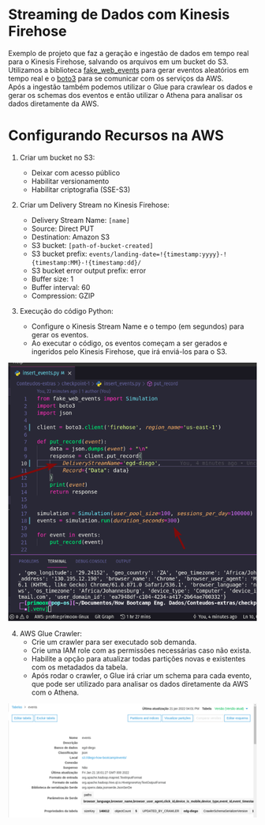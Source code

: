 # Streaming de Dados com Kinesis Firehose

Exemplo de projeto que faz a geração e ingestão de dados em tempo real para o Kinesis Firehose, salvando os arquivos em um bucket do S3.  
Utilizamos a biblioteca [fake_web_events](https://github.com/andresionek91/fake-web-events) para gerar eventos aleatórios em tempo real e o [boto3](https://boto3.amazonaws.com/v1/documentation/api/latest/index.html) para se comunicar com os serviços da AWS.  
Após a ingestão também podemos utilizar o Glue para crawlear os dados e gerar os schemas dos eventos e então utilizar o Athena para analisar os dados diretamente da AWS.

# Configurando Recursos na AWS

1. Criar um bucket no S3:
   - Deixar com acesso público
   - Habilitar versionamento
   - Habilitar criptografia (SSE-S3)  

2. Criar um Delivery Stream no Kinesis Firehose:
   - Delivery Stream Name: `[name]`
   - Source: Direct PUT
   - Destination: Amazon S3
   - S3 bucket: `[path-of-bucket-created]`
   - S3 bucket prefix: `events/landing-date=!{timestamp:yyyy}-!{timestamp:MM}-!{timestamp:dd}/`
   - S3 bucket error output prefix: error
   - Buffer size: 1
   - Buffer interval: 60
   - Compression: GZIP  

3. Execução do código Python:  
   - Configure o Kinesis Stream Name e o tempo (em segundos) para gerar os eventos.
   - Ao executar o código, os eventos começam a ser gerados e ingeridos pelo Kinesis Firehose, que irá enviá-los para o S3.

![insert_events.py](./images/img1.png)  

4. AWS Glue Crawler:  
   - Crie um crawler para ser executado sob demanda.
   - Crie uma IAM role com as permissões necessárias caso não exista.
   - Habilite a opção para atualizar todas partições novas e existentes com os metadados da tabela.
   - Após rodar o crawler, o Glue irá criar um schema para cada evento, que pode ser utilizado para analisar os dados diretamente da AWS com o Athena.

![Tabela Crawler Glue](./images/img2.png)  

